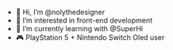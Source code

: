 - 👋 Hi, I’m @nolythedesigner
- 👀 I’m interested in front-end development
- 🌱 I’m currently learning with @SuperHi
- 🎮 PlayStation 5 + Nintendo Switch Oled user


<!---
nolythedesigner/nolythedesigner is a ✨ special ✨ repository because its `README.md` (this file) appears on your GitHub profile.
You can click the Preview link to take a look at your changes.
--->
